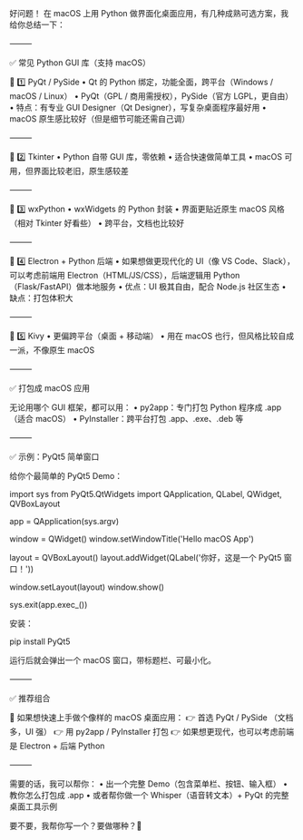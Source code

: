 好问题！
在 macOS 上用 Python 做界面化桌面应用，有几种成熟可选方案，我给你总结一下：

⸻

✅ 常见 Python GUI 库（支持 macOS）

📌 1️⃣ PyQt / PySide
	•	Qt 的 Python 绑定，功能全面，跨平台（Windows / macOS / Linux）
	•	PyQt（GPL / 商用需授权），PySide（官方 LGPL，更自由）
	•	特点：有专业 GUI Designer（Qt Designer），写复杂桌面程序最好用
	•	macOS 原生感比较好（但是细节可能还需自己调）

⸻

📌 2️⃣ Tkinter
	•	Python 自带 GUI 库，零依赖
	•	适合快速做简单工具
	•	macOS 可用，但界面比较老旧，原生感较差

⸻

📌 3️⃣ wxPython
	•	wxWidgets 的 Python 封装
	•	界面更贴近原生 macOS 风格（相对 Tkinter 好看些）
	•	跨平台，文档也比较好

⸻

📌 4️⃣ Electron + Python 后端
	•	如果想做更现代化的 UI（像 VS Code、Slack），可以考虑前端用 Electron（HTML/JS/CSS），后端逻辑用 Python（Flask/FastAPI）做本地服务
	•	优点：UI 极其自由，配合 Node.js 社区生态
	•	缺点：打包体积大

⸻

📌 5️⃣ Kivy
	•	更偏跨平台（桌面 + 移动端）
	•	用在 macOS 也行，但风格比较自成一派，不像原生 macOS

⸻

✅ 打包成 macOS 应用

无论用哪个 GUI 框架，都可以用：
	•	py2app：专门打包 Python 程序成 .app（适合 macOS）
	•	PyInstaller：跨平台打包 .app、.exe、.deb 等

⸻

✅ 示例：PyQt5 简单窗口

给你个最简单的 PyQt5 Demo：

import sys
from PyQt5.QtWidgets import QApplication, QLabel, QWidget, QVBoxLayout

app = QApplication(sys.argv)

window = QWidget()
window.setWindowTitle('Hello macOS App')

layout = QVBoxLayout()
layout.addWidget(QLabel('你好，这是一个 PyQt5 窗口！'))

window.setLayout(layout)
window.show()

sys.exit(app.exec_())

安装：

pip install PyQt5

运行后就会弹出一个 macOS 窗口，带标题栏、可最小化。

⸻

✅ 推荐组合

📌 如果想快速上手做个像样的 macOS 桌面应用：
👉 首选 PyQt / PySide （文档多，UI 强）
👉 用 py2app / PyInstaller 打包
👉 如果想更现代，也可以考虑前端是 Electron + 后端 Python

⸻

需要的话，我可以帮你：
	•	出一个完整 Demo（包含菜单栏、按钮、输入框）
	•	教你怎么打包成 .app
	•	或者帮你做一个 Whisper（语音转文本）+ PyQt 的完整桌面工具示例

要不要，我帮你写一个？要做哪种？🎉